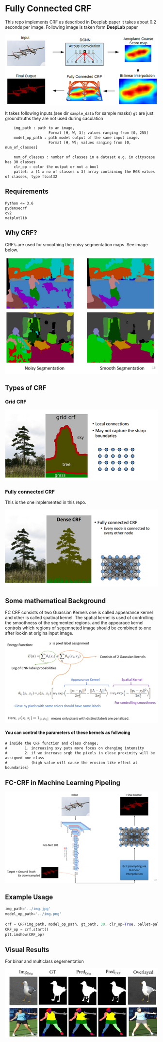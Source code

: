 # Fully Connected CRF

This repo implements CRF as described in Deeplab paper it takes about 0.2 seconds per image. Following image is taken form **DeepLab** paper

![alt text](https://github.com/Mr-TalhaIlyas/Conditional-Random-Fields-CRF/blob/master/screens/img1.png)

It takes following inputs.(see dir `sample_data` for sample masks) `gt` are just groundtruths they are not used during caculation

```
    img_path : path to an image, 
                    Format [H, W, 3]; values ranging from [0, 255]
    model_op_path : path model output of the same input image.
                    Format [H, W]; values ranging from [0, num_of_classes]
                    
    num_of_classes : number of classes in a dataset e.g. in cityscape has 30 classes
    clr_op : color the output or not a bool
    pallet: a [1 x no of classes x 3] array containing the RGB values of classes, type float32
```
## Requirements
```
Python <= 3.6
pydensecrf
cv2
matplotlib
```
## Why CRF?

CRF’s are used for smoothing the noisy segmentation maps. See image below.

![alt text](https://github.com/Mr-TalhaIlyas/Conditional-Random-Fields-CRF/blob/master/screens/img2.png)

## Types of CRF

### Grid CRF

![alt text](https://github.com/Mr-TalhaIlyas/Conditional-Random-Fields-CRF/blob/master/screens/img4.png)

### Fully connected CRF
This is the one implemented in this repo.

![alt text](https://github.com/Mr-TalhaIlyas/Conditional-Random-Fields-CRF/blob/master/screens/img5.png)

## Some mathematical Background

FC CRF consists of two Guassian Kernels one is called appearance kernel and other is called spatioal kernel. The spatial kernel is used of controlling the smoothness of the segmented regions.
and the appearace kernel controls which regions of segemneted image should be combined to one after lookin at origina input image.

![alt text](https://github.com/Mr-TalhaIlyas/Conditional-Random-Fields-CRF/blob/master/screens/img3.png)

#### You can control the parameters of these kernels as follwoing
```
# inside the CRF function and class change;
#        1. increasing sxy puts more focus on changing intensity
#        2. if we increase srgb the pixels in close proximity will be assigned one class 
#           (high value will cause the erosion like effect at boundaries)
```
## FC-CRF in Machine Learning Pipeling

![alt text](https://github.com/Mr-TalhaIlyas/Conditional-Random-Fields-CRF/blob/master/screens/img6.png)

## Example Usage

```python
img_path='../img.jpg'
model_op_path='../img.png'

crf = CRF(img_path, model_op_path, gt_path, 30, clr_op=True, pallet=pallet)
CRF_op = crf.start()
plt.imshow(CRF_op)

```
## Visual Results 
For binar and multiclass segementation

![alt text](https://github.com/Mr-TalhaIlyas/Conditional-Random-Fields-CRF/blob/master/screens/img7.png)
